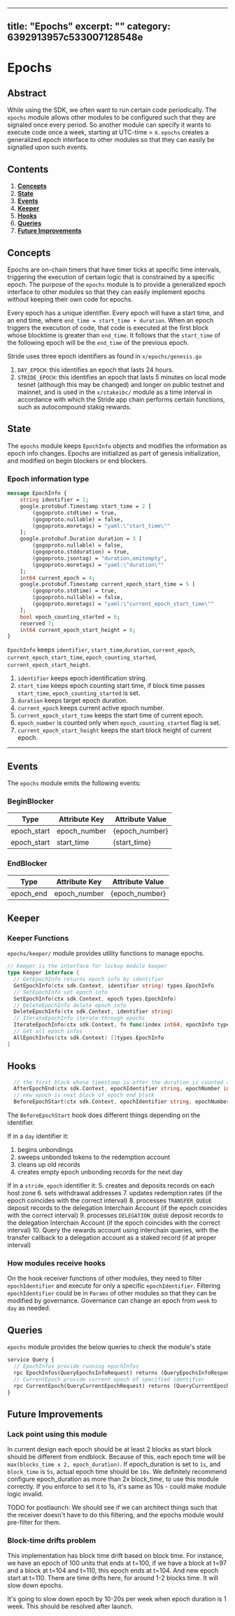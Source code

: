 ***

title: "Epochs"
excerpt: ""
category: 6392913957c533007128548e
----------------------------------

<!--
order: 0
title: "Epochs Overview"
parent:
  title: "epochs"
-->

# Epochs

## Abstract</br>

While using the SDK, we often want to run certain code periodically. The
`epochs` module allows other modules to be configured such that they are
signaled once every period. So another module can specify it wants to execute
code once a week, starting at UTC-time = x. `epochs` creates a generalized epoch
interface to other modules so that they can easily be signalled upon such
events.

## Contents

1.  **[Concepts](#concepts)**
2.  **[State](#state)**
3.  **[Events](#events)**
4.  **[Keeper](#keeper)**
5.  **[Hooks](#hooks)**
6.  **[Queries](#queries)**
7.  **[Future Improvements](#future-improvements)**

## Concepts

Epochs are on-chain timers that have timer ticks at specific time intervals,
triggering the execution of certain logic that is constrained by a specific
epoch. The purpose of the `epochs` module is to provide a generalized epoch
interface to other modules so that they can easily implement epochs without
keeping their own code for epochs.

Every epoch has a unique identifier. Every epoch will have a start time, and an
end time, where `end_time = start_time + duration`. When an epoch triggers the
execution of code, that code is executed at the first block whose blocktime is
greater than `end_time`. It follows that the `start_time` of the following epoch
will be the `end_time` of the previous epoch.

Stride uses three epoch identifiers as found in `x/epochs/genesis.go`

1.  `DAY_EPOCH`: this identifies an epoch that lasts 24 hours.
2.  `STRIDE_EPOCH`: this identifies an epoch that lasts 5 minutes on local mode
    tesnet (although this may be changed) and longer on public testnet and
    mainnet, and is used in the `x/stakeibc/` module as a time interval in
    accordance with which the Stride app chain performs certain functions, such
    as autocompound stakig rewards.

## State

The `epochs` module keeps `EpochInfo` objects and modifies the information as
epoch info changes. Epochs are initialized as part of genesis initialization,
and modified on begin blockers or end blockers.

### Epoch information type

```protobuf
message EpochInfo {
    string identifier = 1;
    google.protobuf.Timestamp start_time = 2 [
        (gogoproto.stdtime) = true,
        (gogoproto.nullable) = false,
        (gogoproto.moretags) = "yaml:\"start_time\""
    ];
    google.protobuf.Duration duration = 3 [
        (gogoproto.nullable) = false,
        (gogoproto.stdduration) = true,
        (gogoproto.jsontag) = "duration,omitempty",
        (gogoproto.moretags) = "yaml:\"duration\""
    ];
    int64 current_epoch = 4;
    google.protobuf.Timestamp current_epoch_start_time = 5 [
        (gogoproto.stdtime) = true,
        (gogoproto.nullable) = false,
        (gogoproto.moretags) = "yaml:\"current_epoch_start_time\""
    ];
    bool epoch_counting_started = 6;
    reserved 7;
    int64 current_epoch_start_height = 8;
}
```

`EpochInfo` keeps `identifier`, `start_time`,`duration`, `current_epoch`,
`current_epoch_start_time`, `epoch_counting_started`,
`current_epoch_start_height`.

1.  `identifier` keeps epoch identification string.
2.  `start_time` keeps epoch counting start time, if block time passes
    `start_time`, `epoch_counting_started` is set.
3.  `duration` keeps target epoch duration.
4.  `current_epoch` keeps current active epoch number.
5.  `current_epoch_start_time` keeps the start time of current epoch.
6.  `epoch_number` is counted only when `epoch_counting_started` flag is set.
7.  `current_epoch_start_height` keeps the start block height of current epoch.

***

## Events

The `epochs` module emits the following events:

### BeginBlocker

| Type        | Attribute Key | Attribute Value |
| ----------- | ------------- | --------------- |
| epoch\_start | epoch\_number  | {epoch\_number}  |
| epoch\_start | start\_time    | {start\_time}    |

### EndBlocker

| Type      | Attribute Key | Attribute Value |
| --------- | ------------- | --------------- |
| epoch\_end | epoch\_number  | {epoch\_number}  |

## Keeper

### Keeper Functions

`epochs/keeper/` module provides utility functions to manage epochs.

```go
// Keeper is the interface for lockup module keeper
type Keeper interface {
  // GetEpochInfo returns epoch info by identifier
  GetEpochInfo(ctx sdk.Context, identifier string) types.EpochInfo
  // SetEpochInfo set epoch info
  SetEpochInfo(ctx sdk.Context, epoch types.EpochInfo)
  // DeleteEpochInfo delete epoch info
  DeleteEpochInfo(ctx sdk.Context, identifier string)
  // IterateEpochInfo iterate through epochs
  IterateEpochInfo(ctx sdk.Context, fn func(index int64, epochInfo types.EpochInfo) (stop bool))
  // Get all epoch infos
  AllEpochInfos(ctx sdk.Context) []types.EpochInfo
}
```

## Hooks

```go
  // the first block whose timestamp is after the duration is counted as the end of the epoch
  AfterEpochEnd(ctx sdk.Context, epochIdentifier string, epochNumber int64)
  // new epoch is next block of epoch end block
  BeforeEpochStart(ctx sdk.Context, epochIdentifier string, epochNumber int64)
```

The `BeforeEpochStart` hook does different things depending on the identifier.

If in a `day` identifier it:

1.  begins unbondings
2.  sweeps unbonded tokens to the redemption account
3.  cleans up old records
4.  creates empty epoch unbonding records for the next day

If in a `stride_epoch` identifier it: 5. creates and deposits records on each
host zone 6. sets withdrawal addresses 7. updates redemption rates (if the epoch
coincides with the correct interval) 8. processes `TRANSFER_QUEUE` deposit
records to the delegation Interchain Account (if the epoch coincides with the
correct interval) 9. processes `DELEGATION_QUEUE` deposit records to the
delegation Interchain Account (if the epoch coincides with the correct
interval) 10. Query the rewards account using interchain queries, with the
transfer callback to a delegation account as a staked record (if at proper
interval)

### How modules receive hooks

On the hook receiver functions of other modules, they need to filter
`epochIdentifier` and execute for only a specific `epochIdentifier`. Filtering
`epochIdentifier` could be in `Params` of other modules so that they can be
modified by governance. Governance can change an epoch from `week` to `day` as
needed.

## Queries

`epochs` module provides the below queries to check the module's state

```protobuf
service Query {
  // EpochInfos provide running epochInfos
  rpc EpochInfos(QueryEpochsInfoRequest) returns (QueryEpochsInfoResponse) {}
  // CurrentEpoch provide current epoch of specified identifier
  rpc CurrentEpoch(QueryCurrentEpochRequest) returns (QueryCurrentEpochResponse) {}
}
```

## Future Improvements

### Lack point using this module

In current design each epoch should be at least 2 blocks as start block should
be different from endblock. Because of this, each epoch time will be
`max(blocks_time x 2, epoch_duration)`. If epoch\_duration is set to `1s`, and
`block_time` is `5s`, actual epoch time should be `10s`. We definitely recommend
configure epoch\_duration as more than 2x block\_time, to use this module
correctly. If you enforce to set it to 1s, it's same as 10s - could make module
logic invalid.

TODO for postlaunch: We should see if we can architect things such that the
receiver doesn't have to do this filtering, and the epochs module would
pre-filter for them.

### Block-time drifts problem

This implementation has block time drift based on block time. For instance, we
have an epoch of 100 units that ends at t=100, if we have a block at t=97 and a
block at t=104 and t=110, this epoch ends at t=104. And new epoch start at
t=110. There are time drifts here, for around 1-2 blocks time. It will slow down
epochs.

It's going to slow down epoch by 10-20s per week when epoch duration is 1 week.
This should be resolved after launch.
